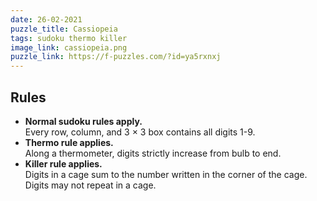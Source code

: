 ```yaml
---
date: 26-02-2021
puzzle_title: Cassiopeia
tags: sudoku thermo killer
image_link: cassiopeia.png
puzzle_link: https://f-puzzles.com/?id=ya5rxnxj
---
```

## Rules

-   **Normal sudoku rules apply.**  
    Every row, column, and 3 &times; 3 box contains all digits 1-9.
-   **Thermo rule applies.**  
    Along a thermometer, digits strictly increase from bulb to end.
-   **Killer rule applies.**  
    Digits in a cage sum to the number written in the corner of the cage. Digits may not repeat in a cage.
